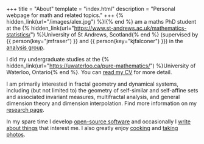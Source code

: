 +++
title = "About"
template = "index.html"
description = "Personal webpage for math and related topics."
+++
{% hidden_link(url="/images/alex.jpg") %}I{% end %} am a maths PhD student at the {% hidden_link(url="https://www.st-andrews.ac.uk/mathematics-statistics/") %}University of St Andrews, Scotland{% end %} (supervised by {{ person(key="jmfraser") }} and {{ person(key="kjfalconer") }}) in the [analysis group](http://www.mcs.st-and.ac.uk/pg/pure/Analysis/index.html).

I did my undergraduate studies at the {% hidden_link(url="https://uwaterloo.ca/pure-mathematics/") %}University of Waterloo, Ontario{% end %}.
You can [read my CV](/alex_rutar_cv.pdf) for more detail.

I am primarily interested in fractal geometry and dynamical systems, including (but not limited to) the geometry of self-similar and self-affine sets and associated invariant measures, multifractal analysis, and general dimension theory and dimension interpolation.
Find more information on my [research page](/research/).

In my spare time I develop [open-source software](https://github.com/alexrutar) and occasionally I [write about things](/writing/) that interest me.
I also greatly enjoy [cooking](https://food.rutar.org) and [taking photos](https://photography.rutar.org).
